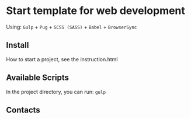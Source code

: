# Start template for web development
Using: `Gulp` + `Pug` + `SCSS (SASS)` + `Babel` + `BrowserSync`


## Install
How to start a project, see the instruction.html


## Available Scripts
In the project directory, you can run: `gulp`


## Contacts

